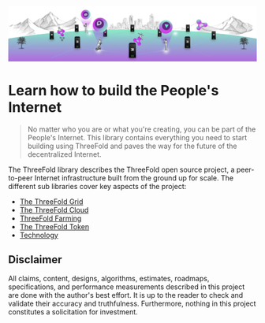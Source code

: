 
![](img/peoples_internet_.png)

# Learn how to build the People's Internet

> No matter who you are or what you're creating, you can be part of the People's Internet. This library contains everything you need to start building using ThreeFold and paves the way for the future of the decentralized Internet.

The ThreeFold library describes the ThreeFold open source project, a peer-to-peer Internet infrastructure built from the ground up for scale. The different sub libraries cover key aspects of the project:

- [The ThreeFold Grid](@grid_home)
- [The ThreeFold Cloud](@cloud_home) 
- [ThreeFold Farming](@farming_intro)
- [The ThreeFold Token](@tokens_home)
- [Technology](@technology)

## Disclaimer

All claims, content, designs, algorithms, estimates, roadmaps, specifications, and performance measurements described in this project are done with the author's best effort. It is up to the reader to check and validate their accuracy and truthfulness. Furthermore, nothing in this project constitutes a solicitation for investment.